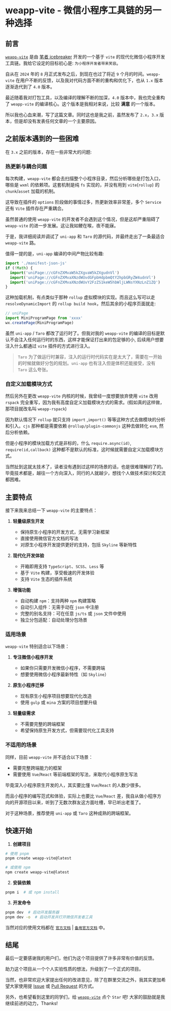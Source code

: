 # weapp-vite - 微信小程序工具链的另一种选择

## 前言

[`weapp-vite`](https://github.com/weapp-vite/weapp-vite) 是由 [笔者 icebreaker](https://github.com/sonofmagic) 开发的一个基于 `vite` 的现代化微信小程序开发工具链。我给它设定的目标初心是: `为小程序开发者带来笑容`。

自从在 `2024` 年的 `8` 月正式发布之后，到现在也过了将近 `9` 个月的时间。`weapp-vite` 在用户不断的反馈，以及我对代码方面不断的重构和优化下，也从 `1.x` 版本逐渐迭代到了 `4.0` 版本。

最近随着我对打包工具，以及编译的理解不断的加深，`4.0` 版本中，我也完全重构了 `weapp-vite` 的编译核心。这个版本是我相对来说，比较 **满意** 的一个版本。

所以我也心血来潮，写了这篇文章。同时这也是我之前，虽然发布了 `2.x`，`3.x` 版本，但是却没有发表任何文章的一个主要原因。

## 之前版本遇到的一些困难

在 `3.x` 之前的版本，存在一些非常大的问题:

### 热更新与耦合问题

每次构建，`weapp-vite` 都会去扫描整个小程序目录，然后分析哪些是打包入口，哪些是 `wxml` 的依赖项。这套机制是纯 `fs` 实现的，并没有用到 `vite`(`rollup`) 的 `chunk`/`asset` 加载的机制。

这导致在插件的 `options` 阶段做的事情过多，热更新效率非常差，多个 `Service` 还有 `Vite` 插件存在严重耦合。

虽然普通的使用 `weapp-vite` 的开发者不会遇到这个情况，但是这却严重阻碍了 `weapp-vite` 的进一步发展。这让我如鲠在喉，夜不能寐。

于是，我详细阅读并调试了 `uni-app` 和 `Taro` 的源代码，并最终走出了一条最适合 `weapp-vite` 路。

值得一提的是，`uni-app` 编译的中间产物比较有趣:

```js
import './manifest-json-js'
if (!Math) {
  import('uniPage://cGFnZXMvaW5kZXgvaW5kZXgudnVl')
  import('uniPage://cGFnZXMvaXNzdWUvdGFpbHdpbmQtY2hpbGRyZW4udnVl')
  import('uniPage://cGFnZXMvaXNzdWUvY2FzZS1keW5hbWljLWNsYXNzLnZ1ZQ')
}
```

这种加载机制，有点类似于那种 `rollup` 虚拟模块的实现。而且这么写可以走 `resolveDynamicImport` 的 `rollup build hook`，然后其余的小程序页面就走:

```js
// uniPage
import MiniProgramPage from 'xxxx'
wx.createPage(MiniProgramPage)
```

虽然 `uni-app` / `Taro` 都改了运行时了。但我对我的 `weapp-vite` 的编译的目标是默认不会注入任何运行时的东西，这样才能保证打出来的包足够的小, 后续用户想要注入什么都通过 `vite` 插件的方式进行注入。

> `Taro` 为了做运行时兼容，注入的运行时代码实在是太大了，需要在一开始的时候就做好分包的规划。`uni-app` 也有注入但是体积还能接受，没有 `Taro` 这么夸张。

### 自定义加载模块方式

然后另外在更改 `weapp-vite` 内核的时候，我曾经一度想要放弃使用 `vite` 改用 `rspack` 完全重写，因为我有高度自定义加载模块方式的需求。(假如真的这样做，那项目就改名叫 `weapp-rspack`)

因为默认情况下 `rollup` 就只支持 `import` ,`import()` 等等这种方式去做模块的分析和引入。`cjs` 那种都是需要依赖 `@rollup/plugin-commonjs` 这种去做转化 `esm`, 然后分析依赖。

但是小程序的模块加载方式是非标的，什么 `require.async(id)`, `require(id,callback)` 这种都不是默认的标准，这时候就需要自定义加载模块方式。

当然扯到这就太技术了，读者没有遇到过这样的场景的话，也是很难理解的了的。毕竟技术都是，越往一个方向深入，同行的人就越少，想找个人做技术探讨和交流都困难。

## 主要特点

接下来我来总结一下 `weapp-vite` 的主要特点：

1. **轻量级原生开发**

   - 保持原生小程序的开发方式，无需学习新框架
   - 直接使用微信官方文档的写法
   - 对原生小程序开发提供更好的支持，包括 `Skyline` 等新特性

2. **现代化开发体验**

   - 开箱即用支持 `TypeScript`、`SCSS`、`Less` 等
   - 基于 `Vite` 构建，享受极速的开发体验
   - 支持 `Vite` 生态的插件系统

3. **增强功能**
   - 自动构建 `npm`：支持两种 `npm` 构建策略
   - 自动引入组件：无需手动在 `json` 中注册
   - 完整的别名支持：可在任意 `js/ts` 或 `json` 文件中使用
   - 独立分包适配：自动处理分包场景

### 适用场景

`weapp-vite` 特别适合以下场景：

1. **专注微信小程序开发**

   - 如果你只需要开发微信小程序，不需要跨端
   - 想要使用微信小程序最新特性（如 `Skyline`）

2. **原生小程序迁移**

   - 现有原生小程序项目想要现代化改造
   - 使用 `gulp` 或 `mina` 方案的项目想要升级

3. **轻量级需求**
   - 不需要完整的跨端框架
   - 希望保持原生开发方式，但需要现代化工具支持

### 不适用的场景

同样，目前 `weapp-vite` 并不适合以下场景：

- 需要完整跨端能力的框架
- 需要使用 `Vue`/`React` 等前端框架的写法，来取代小程序原生写法

毕竟深入小程序原生开发的人，其实要比懂 `Vue`/`React` 的人数少很多。

而且小程序的编写范式和体验，实际上也要比 `Vue`/`React` 差，我自从做小程序方向的开源项目以来，听到了无数次群友这方面吐槽，早已听出老茧了。

对于这种场景，推荐使用 `uni-app` 或 `Taro` 这种成熟的跨端框架。

## 快速开始

1. **创建项目**

```bash
# 使用 pnpm
pnpm create weapp-vite@latest

# 或使用 npm
npm create weapp-vite@latest
```

2. **安装依赖**

```bash
pnpm i  # 或 npm install
```

3. **开发命令**

```bash
pnpm dev  # 启动开发服务器
pnpm dev -o  # 启动开发并打开微信开发者工具
```

当然对应的使用文档都在 [`官方文档`](https://vite.icebreaker.top/) | [`备用官方文档`](https://vite.icebreaker.top/) 中。

## 结尾

最后一定要感谢我的用户们，他们为这个项目提供了许多非常有价值的反馈。

助力这个项目从一个个人实验性质的想法，升级到了一个正式的项目。

当然，也非常欢迎大家提出任何的改进意见，除了在群里交流之外，我其实更加希望大家使用提 [Issue](https://github.com/weapp-vite/weapp-vite/issues) 或 [Pull Request](https://github.com/weapp-vite/weapp-vite/pulls) 的方式。

另外，也希望看到这里的同学们，给 [`weapp-vite`](https://github.com/weapp-vite/weapp-vite) 点个 `Star` 吧! 大家的鼓励就是我继续前进的动力，Thanks!
